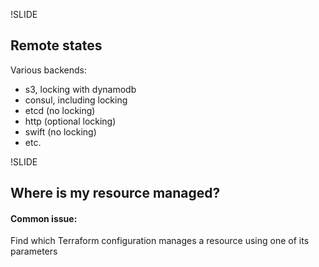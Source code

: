 !SLIDE
## Remote states

Various backends:

* s3, locking with dynamodb
* consul, including locking
* etcd (no locking)
* http (optional locking)
* swift (no locking)
* etc.


!SLIDE
## Where is my resource managed?

#### Common issue:

Find which Terraform configuration manages a resource using one of its
parameters

